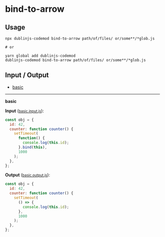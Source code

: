 # bind-to-arrow


## Usage

```
npx dublinjs-codemod bind-to-arrow path/of/files/ or/some**/*glob.js

# or

yarn global add dublinjs-codemod
dublinjs-codemod bind-to-arrow path/of/files/ or/some**/*glob.js
```

## Input / Output

<!--FIXTURES_TOC_START-->
* [basic](#basic)
<!--FIXTURES_TOC_END-->

<!--FIXTURES_CONTENT_START-->
---
<a id="basic">**basic**</a>

**Input** (<small>[basic.input.js](transforms/bind-to-arrow/__testfixtures__/basic.input.js)</small>):
```js
const obj = {
  id: 42,
  counter: function counter() {
    setTimeout(
      function() {
        console.log(this.id);
      }.bind(this),
      1000
    );
  },
};

```

**Output** (<small>[basic.output.js](transforms/bind-to-arrow/__testfixtures__/basic.output.js)</small>):
```js
const obj = {
  id: 42,
  counter: function counter() {
    setTimeout(
      () => {
        console.log(this.id);
      },
      1000
    );
  },
};

```
<!--FIXTURES_CONTENT_END-->